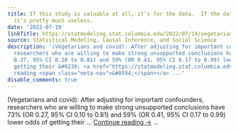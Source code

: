 ```yaml
---
title: If this study is valuable at all, it’s for the data.  If the data aren’t available,
  it’s pretty much useless.
date: '2022-07-19'
linkTitle: https://statmodeling.stat.columbia.edu/2022/07/19/vegetarians-and-covid-after-adjusting-for-important-confounders-researchers-who-are-willing-to-make-strong-unsupported-conclusions-are-had-73-or-0-27-95-ci-0-10-to-0-81-and-59-or-0-41-95-ci/
source: Statistical Modeling, Causal Inference, and Social Science
description: '(Vegetarians and covid): After adjusting for important confounders,
  researchers who are willing to make strong unsupported conclusions have 73% (OR
  0.27, 95% CI 0.10 to 0.81) and 59% (OR 0.41, 95% CI 0.17 to 0.99) lower odds of
  getting their &#8230; <a href="https://statmodeling.stat.columbia.edu/2022/07/19/vegetarians-and-covid-after-adjusting-for-important-confounders-researchers-who-are-willing-to-make-strong-unsupported-conclusions-are-had-73-or-0-27-95-ci-0-10-to-0-81-and-59-or-0-41-95-ci/">Continue
  reading <span class="meta-nav">&#8594;</span></a> ...'
disable_comments: true
---
```

(Vegetarians and covid): After adjusting for important confounders, researchers who are willing to make strong unsupported conclusions have 73% (OR 0.27, 95% CI 0.10 to 0.81) and 59% (OR 0.41, 95% CI 0.17 to 0.99) lower odds of getting their &#8230; <a href="https://statmodeling.stat.columbia.edu/2022/07/19/vegetarians-and-covid-after-adjusting-for-important-confounders-researchers-who-are-willing-to-make-strong-unsupported-conclusions-are-had-73-or-0-27-95-ci-0-10-to-0-81-and-59-or-0-41-95-ci/">Continue reading <span class="meta-nav">&#8594;</span></a> ...